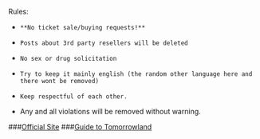Rules:

*     **No ticket sale/buying requests!**
*     Posts about 3rd party resellers will be deleted
*     No sex or drug solicitation
*     Try to keep it mainly english (the random other language here and there wont be removed)
*     Keep respectful of each other.
* Any and all violations will be removed without warning.

###[Official Site](http://www.tomorrowland.com/)
###[Guide to Tomorrowland](https://www.reddit.com/r/Tomorrowland/comments/5saisb/guide_to_tomorrowland_2017/)
